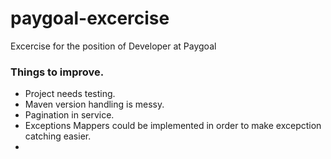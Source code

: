 # paygoal-excercise
 Excercise for the position of Developer at Paygoal


### Things to improve.
- Project needs testing.
- Maven version handling is messy.
- Pagination in service.
- Exceptions Mappers could be implemented in order to make excepction catching easier.
- 